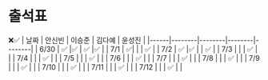 # 출석표
❌✅
| 날짜 | 안신빈 | 이승준 | 김다예 | 윤성진 |
|------|--------|--------|--------|--------|
| 6/30 | ✅ |✅  | ✅ |✅  |
| 7/1  |  ✅|  |  | ✅ |
| 7/2  | ✅ |✅  |  | ✅ |
| 7/3  |  |  | ✅ |  |
| 7/4  |  |  | ✅ |  |
| 7/5  |  |  | ✅ |  |
| 7/6  |  |  | ✅ |  |
| 7/7  |  |  | ✅ |  |
| 7/8  |  |  | ✅ |  |
| 7/9  |  |  | ✅ |  |
| 7/10 |  |  | ✅ |  |
| 7/11 |  |  | ✅ |  |
| 7/12 |  |  | ✅ |  |
